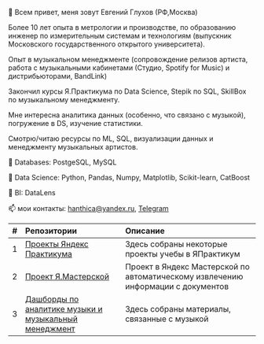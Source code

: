 👋 Всем привет, меня зовут Евгений Глухов (РФ,Москва)

Более 10 лет опыта в метрологии и производстве, по образованию инженер по измерительным системам и технологиям (выпускник Московского государственного открытого университета).

Опыт в музыкальном менеджменте (сопровождение релизов артиста, работа с музыкальными кабинетами (Студио, Spotify for Music) и дистрибьюторами, BandLink) 

Закончил курсы Я.Практикума по Data Science, Stepik по SQL, SkillBox по музыкальному менеджменту.

Мне интересна аналитика данных (особенно, что связано с музыкой), погружение в DS, изучение статистики.

Смотрю/читаю ресурсы по ML, SQL, визуализации данных и менеджменту музыкальных артистов.

🌱 Databases:
PostgeSQL, MySQL

🌱 Data Science:
Python, Pandas, Numpy, Matplotlib, Scikit-learn, CatBoost

🌱 BI:
DataLens

📫 мои контакты: hanthica@yandex.ru, [Telegram](https://t.me/i_lungo)

| #  | **Репозитории**  | **Описание**|
|:-- |:---------------| :-------------------|
| 1        | [Проекты Яндекс Практикума](https://github.com/Eugene-Glukhov/YP)        |  Здесь собраны некоторые проекты учебы в ЯПрактикум | 
| 2         | [Проект Я.Мастерской](https://github.com/Eugene-Glukhov/OCR_DonorSearch)       | Проект в Яндекс Мастерской по автоматическому извлечению информации с документов | 
| 3         | [Дашборды по аналитике музыки и музыкальный менеджмент](https://github.com/Eugene-Glukhov/Dashboards_music/blob/main/README.md)       | Здесь собраны материалы, связанные с музыкой | 
